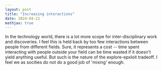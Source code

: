 ```yaml
---
layout: post
title: "Increasing interactions"
date: 2024-04-22
mathjax: true
---
```


In the technology world, there is a lot more scope for inter-disciplinary work and discoveries. I feel this is held back by too few interactions between people from different fields. Sure, it represents a cost -- time spent interacting with people outside your field can be time wasted if it doesn't yield anything useful. But such is the nature of the explore-epxloit tradeoff. I feel we as socities do not do a good job of 'mixing' enough. 
 


